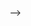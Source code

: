 <!--
# 💫 About Me:
Hi there. I am Medine. I'm currently learning Flutter


## 🌐 Socials:
[![LinkedIn](https://img.shields.io/badge/LinkedIn-%230077B5.svg?logo=linkedin&logoColor=white)](https://linkedin.com/in/https://www.linkedin.com/in/medinebkaya/) [![Twitter](https://img.shields.io/badge/Twitter-%231DA1F2.svg?logo=Twitter&logoColor=white)](https://twitter.com/https://mobile.twitter.com/medinebkaya) 
[![Instagram](https://img.shields.io/badge/Instagram-%23E4405F.svg?logo=Instagram&logoColor=white)](https://www.instagram.com/medinebkaya/)
[![Medium](https://img.shields.io/badge/Medium-12100E?logo=medium&logoColor=white)](https://medium.com/@https://medium.com/@medinebkaya) 

# 💻 Tech Stack:
![Java](https://img.shields.io/badge/java-%23ED8B00.svg?style=for-the-badge&logo=java&logoColor=white) ![HTML5](https://img.shields.io/badge/html5-%23E34F26.svg?style=for-the-badge&logo=html5&logoColor=white) ![Flutter](https://img.shields.io/badge/Flutter-%2302569B.svg?style=for-the-badge&logo=Flutter&logoColor=white) ![Postgres](https://img.shields.io/badge/postgres-%23316192.svg?style=for-the-badge&logo=postgresql&logoColor=white) ![Canva](https://img.shields.io/badge/Canva-%2300C4CC.svg?style=for-the-badge&logo=Canva&logoColor=white)
# 📊 GitHub Stats:
![](https://github-readme-stats.vercel.app/api?username=medinebkaya&theme=dark&hide_border=false&include_all_commits=true&count_private=true)<br/>
![](https://github-readme-streak-stats.herokuapp.com/?user=medinebkaya&theme=dark&hide_border=false)<br/>
![](https://github-readme-stats.vercel.app/api/top-langs/?username=medinebkaya&theme=dark&hide_border=false&include_all_commits=true&count_private=true&layout=compact)

## 🐦 Latest Tweet
[![](https://gtce.itsvg.in/api?username=https://mobile.twitter.com/medinebkaya)](https://github.com/VishwaGauravIn/github-twitter-card-embed)

### 😂 Random Dev Meme
<img src="https://rm.up.railway.app/" width="512px"/>

---

[![](https://visitcount.itsvg.in/api?id=medinebkaya&label=Profile%20Views&color=10&icon=2&pretty=false)](https://visitcount.itsvg.in)

<!-- Proudly created with GPRM ( https://gprm.itsvg.in ) -->
-->
